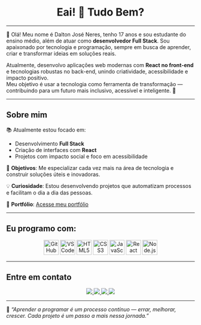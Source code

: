 <h1 align="center">Eai! 👋 Tudo Bem?</h1>

---

👋 Olá! Meu nome é Dalton José Neres, tenho 17 anos e sou estudante do ensino médio, além de atuar como **desenvolvedor Full Stack**. Sou apaixonado por tecnologia e programação, sempre em busca de aprender, criar e transformar ideias em soluções reais.

Atualmente, desenvolvo aplicações web modernas com **React no front-end** e tecnologias robustas no back-end, unindo criatividade, acessibilidade e impacto positivo.  
Meu objetivo é usar a tecnologia como ferramenta de transformação — contribuindo para um futuro mais inclusivo, acessível e inteligente. 🚀

---

## Sobre mim

📚 Atualmente estou focado em:
- Desenvolvimento **Full Stack**
- Criação de interfaces com **React**
- Projetos com impacto social e foco em acessibilidade

🎯 **Objetivos**: Me especializar cada vez mais na área de tecnologia e construir soluções úteis e inovadoras.

💡 **Curiosidade**: Estou desenvolvendo projetos que automatizam processos e facilitam o dia a dia das pessoas.

🔗 **Portfólio**: [Acesse meu portfólio](https://github.com/daltonneres/portfolio_neres.git)

---

## Eu programo com:

<p align="center">
  <img src="https://cdn.jsdelivr.net/gh/devicons/devicon/icons/github/github-original.svg" alt="GitHub" width="40" height="40"/>
  <img src="https://cdn.jsdelivr.net/gh/devicons/devicon/icons/vscode/vscode-original.svg" alt="VSCode" width="40" height="40"/>
  <img src="https://cdn.jsdelivr.net/gh/devicons/devicon/icons/html5/html5-original.svg" alt="HTML5" width="40" height="40"/>
  <img src="https://cdn.jsdelivr.net/gh/devicons/devicon/icons/css3/css3-original.svg" alt="CSS3" width="40" height="40"/>
  <img src="https://cdn.jsdelivr.net/gh/devicons/devicon/icons/javascript/javascript-original.svg" alt="JavaScript" width="40" height="40"/>
  <img src="https://cdn.jsdelivr.net/gh/devicons/devicon/icons/react/react-original.svg" alt="React" width="40" height="40"/>
  <img src="https://cdn.jsdelivr.net/gh/devicons/devicon/icons/nodejs/nodejs-original.svg" alt="Node.js" width="40" height="40"/>
</p>

---

## Entre em contato

<p align="center">
  <a href="https://github.com/daltonneres" target="_blank">
    <img src="https://img.shields.io/badge/GitHub-000?style=for-the-badge&logo=github&logoColor=white"/>
  </a>
  <a href="[https://www.linkedin.com/in/seu-linkedin](https://www.linkedin.com/in/dalton-jos%C3%A9-neres)" target="_blank">
    <img src="https://img.shields.io/badge/LinkedIn-0077B5?style=for-the-badge&logo=linkedin&logoColor=white"/>
  </a>
  <a href="https://www.instagram.com/dalton_neres" target="_blank">
    <img src="https://img.shields.io/badge/Instagram-E4405F?style=for-the-badge&logo=instagram&logoColor=white"/>
  </a>
  <a href="mailto:dev.neresdalton@gmail.com" target="_blank">
    <img src="https://img.shields.io/badge/E--mail-D14836?style=for-the-badge&logo=gmail&logoColor=white"/>
  </a>
</p>

---

🧠 *“Aprender a programar é um processo contínuo — errar, melhorar, crescer. Cada projeto é um passo a mais nessa jornada.”*
